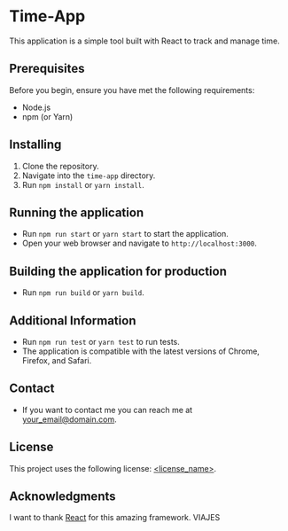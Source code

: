 # Time-App

This application is a simple tool built with React to track and manage time. 

## Prerequisites

Before you begin, ensure you have met the following requirements:

* Node.js
* npm (or Yarn)

## Installing

1. Clone the repository.
2. Navigate into the `time-app` directory.
3. Run `npm install` or `yarn install`.

## Running the application

* Run `npm run start` or `yarn start` to start the application.
* Open your web browser and navigate to `http://localhost:3000`.

## Building the application for production

* Run `npm run build` or `yarn build`.

## Additional Information

* Run `npm run test` or `yarn test` to run tests.
* The application is compatible with the latest versions of Chrome, Firefox, and Safari.

## Contact
* If you want to contact me you can reach me at <your_email@domain.com>.

## License
This project uses the following license: [<license_name>](<link>).

## Acknowledgments
I want to thank [React](https://reactjs.org/) for this amazing framework.
VIAJES
